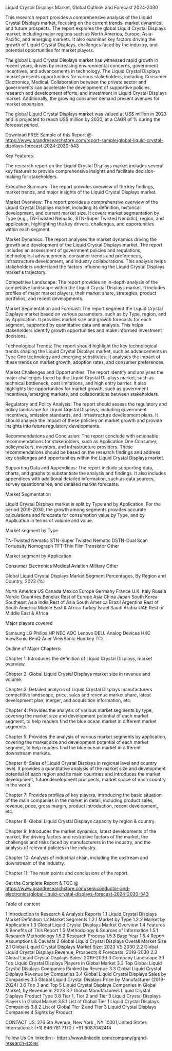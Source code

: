 Liquid Crystal Displays Market, Global Outlook and Forecast 2024-2030


This research report provides a comprehensive analysis of the Liquid Crystal Displays market, focusing on the current trends, market dynamics, and future prospects. The report explores the global Liquid Crystal Displays market, including major regions such as North America, Europe, Asia-Pacific, and emerging markets. It also examines key factors driving the growth of Liquid Crystal Displays, challenges faced by the industry, and potential opportunities for market players.

The global Liquid Crystal Displays market has witnessed rapid growth in recent years, driven by increasing environmental concerns, government incentives, and advancements in technology. The Liquid Crystal Displays market presents opportunities for various stakeholders, including Consumer Electronics, Medical. Collaboration between the private sector and governments can accelerate the development of supportive policies, research and development efforts, and investment in Liquid Crystal Displays market. Additionally, the growing consumer demand present avenues for market expansion.

The global Liquid Crystal Displays market was valued at US$ million in 2023 and is projected to reach US$ million by 2030, at a CAGR of % during the forecast period.

Download FREE Sample of this Report @ https://www.grandresearchstore.com/report-sample/global-liquid-crystal-displays-forecast-2024-2030-543


Key Features:

The research report on the Liquid Crystal Displays market includes several key features to provide comprehensive insights and facilitate decision-making for stakeholders.

Executive Summary: The report provides overview of the key findings, market trends, and major insights of the Liquid Crystal Displays market.

Market Overview: The report provides a comprehensive overview of the Liquid Crystal Displays market, including its definition, historical development, and current market size. It covers market segmentation by Type (e.g., TN-Twisted Nematic, STN-Super Twisted Nematic), region, and application, highlighting the key drivers, challenges, and opportunities within each segment.

Market Dynamics: The report analyses the market dynamics driving the growth and development of the Liquid Crystal Displays market. The report includes an assessment of government policies and regulations, technological advancements, consumer trends and preferences, infrastructure development, and industry collaborations. This analysis helps stakeholders understand the factors influencing the Liquid Crystal Displays market's trajectory.

Competitive Landscape: The report provides an in-depth analysis of the competitive landscape within the Liquid Crystal Displays market. It includes profiles of major market players, their market share, strategies, product portfolios, and recent developments.

Market Segmentation and Forecast: The report segment the Liquid Crystal Displays market based on various parameters, such as by Type, region, and by Application. It provides market size and growth forecasts for each segment, supported by quantitative data and analysis. This helps stakeholders identify growth opportunities and make informed investment decisions.

Technological Trends: The report should highlight the key technological trends shaping the Liquid Crystal Displays market, such as advancements in Type One technology and emerging substitutes. It analyses the impact of these trends on market growth, adoption rates, and consumer preferences.

Market Challenges and Opportunities: The report identify and analyses the major challenges faced by the Liquid Crystal Displays market, such as technical bottleneck, cost limitations, and high entry barrier. It also highlights the opportunities for market growth, such as government incentives, emerging markets, and collaborations between stakeholders.

Regulatory and Policy Analysis: The report should assess the regulatory and policy landscape for Liquid Crystal Displays, including government incentives, emission standards, and infrastructure development plans. It should analyse the impact of these policies on market growth and provide insights into future regulatory developments.

Recommendations and Conclusion: The report conclude with actionable recommendations for stakeholders, such as Application One Consumer, policymakers, investors, and infrastructure providers. These recommendations should be based on the research findings and address key challenges and opportunities within the Liquid Crystal Displays market.

Supporting Data and Appendices: The report include supporting data, charts, and graphs to substantiate the analysis and findings. It also includes appendices with additional detailed information, such as data sources, survey questionnaires, and detailed market forecasts.

Market Segmentation

Liquid Crystal Displays market is split by Type and by Application. For the period 2019-2030, the growth among segments provides accurate calculations and forecasts for consumption value by Type, and by Application in terms of volume and value.

Market segment by Type



TN-Twisted Nematic
STN-Super Twisted Nematic
DSTN-Dual Scan Tortuosity Nomograph
TFT-Thin Film Transistor
Other


Market segment by Application



Consumer Electronics
Medical
Aviation
Military
Other


Global Liquid Crystal Displays Market Segment Percentages, By Region and Country, 2023 (%)



North America
US
Canada
Mexico
Europe
Germany
France
U.K.
Italy
Russia
Nordic Countries
Benelux
Rest of Europe
Asia
China
Japan
South Korea
Southeast Asia
India
Rest of Asia
South America
Brazil
Argentina
Rest of South America
Middle East & Africa
Turkey
Israel
Saudi Arabia
UAE
Rest of Middle East & Africa


Major players covered



Samsung
LG
Philips
HP
NEC
AOC
Lenovo
DELL
Analog Devices
HKC
ViewSonic
BenQ
Acer
ViewSonic
Huntkey
TCL


Outline of Major Chapters:

Chapter 1: Introduces the definition of Liquid Crystal Displays, market overview.

Chapter 2: Global Liquid Crystal Displays market size in revenue and volume.

Chapter 3: Detailed analysis of Liquid Crystal Displays manufacturers competitive landscape, price, sales and revenue market share, latest development plan, merger, and acquisition information, etc.

Chapter 4: Provides the analysis of various market segments by type, covering the market size and development potential of each market segment, to help readers find the blue ocean market in different market segments.

Chapter 5: Provides the analysis of various market segments by application, covering the market size and development potential of each market segment, to help readers find the blue ocean market in different downstream markets.

Chapter 6: Sales of Liquid Crystal Displays in regional level and country level. It provides a quantitative analysis of the market size and development potential of each region and its main countries and introduces the market development, future development prospects, market space of each country in the world.

Chapter 7: Provides profiles of key players, introducing the basic situation of the main companies in the market in detail, including product sales, revenue, price, gross margin, product introduction, recent development, etc.

Chapter 8: Global Liquid Crystal Displays capacity by region & country.

Chapter 9: Introduces the market dynamics, latest developments of the market, the driving factors and restrictive factors of the market, the challenges and risks faced by manufacturers in the industry, and the analysis of relevant policies in the industry.

Chapter 10: Analysis of industrial chain, including the upstream and downstream of the industry.

Chapter 11: The main points and conclusions of the report.

Get the Complete Report & TOC @ https://www.grandresearchstore.com/semiconductor-and-electronics/global-liquid-crystal-displays-forecast-2024-2030-543

Table of content

1 Introduction to Research & Analysis Reports
1.1 Liquid Crystal Displays Market Definition
1.2 Market Segments
1.2.1 Market by Type
1.2.2 Market by Application
1.3 Global Liquid Crystal Displays Market Overview
1.4 Features & Benefits of This Report
1.5 Methodology & Sources of Information
1.5.1 Research Methodology
1.5.2 Research Process
1.5.3 Base Year
1.5.4 Report Assumptions & Caveats
2 Global Liquid Crystal Displays Overall Market Size
2.1 Global Liquid Crystal Displays Market Size: 2023 VS 2030
2.2 Global Liquid Crystal Displays Revenue, Prospects & Forecasts: 2019-2030
2.3 Global Liquid Crystal Displays Sales: 2019-2030
3 Company Landscape
3.1 Top Liquid Crystal Displays Players in Global Market
3.2 Top Global Liquid Crystal Displays Companies Ranked by Revenue
3.3 Global Liquid Crystal Displays Revenue by Companies
3.4 Global Liquid Crystal Displays Sales by Companies
3.5 Global Liquid Crystal Displays Price by Manufacturer (2019-2024)
3.6 Top 3 and Top 5 Liquid Crystal Displays Companies in Global Market, by Revenue in 2023
3.7 Global Manufacturers Liquid Crystal Displays Product Type
3.8 Tier 1, Tier 2 and Tier 3 Liquid Crystal Displays Players in Global Market
3.8.1 List of Global Tier 1 Liquid Crystal Displays Companies
3.8.2 List of Global Tier 2 and Tier 3 Liquid Crystal Displays Companies
4 Sights by Product

CONTACT US:
276 5th Avenue, New York , NY 10001,United States
International: (+1) 646 781 7170 / +91 8087042414

Follow Us On linkedin :- https://www.linkedin.com/company/grand-research-store/



